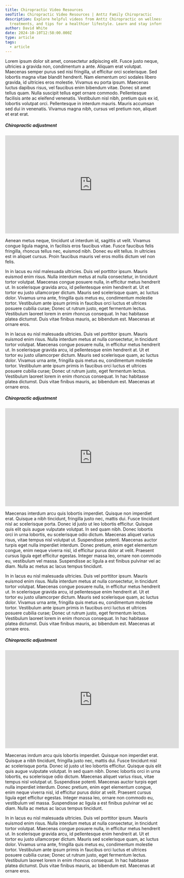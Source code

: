 ```yaml
---
title: Chiropractic Video Resources
seoTitle: Chiropractic Video Resources | Anttz Family Chiropractic
description: Explore helpful videos from Anttz Chiropractic on wellness,
  treatments, and tips for a healthier lifestyle. Learn and stay informed!
author: David White
date: 2024-10-10T12:58:00.000Z
type: article
tags:
  - article
---
```

Lorem ipsum dolor sit amet, consectetur adipiscing elit. Fusce justo neque, ultricies a gravida non, condimentum a ante. Aliquam erat volutpat. Maecenas semper purus sed nisi fringilla, ut efficitur orci scelerisque. Sed lobortis magna vitae blandit hendrerit. Nam elementum orci sodales libero gravida, id ultricies eros molestie. Vivamus eu porta ipsum. Maecenas luctus dapibus risus, vel faucibus enim bibendum vitae. Donec sit amet tellus quam. Nulla suscipit tellus eget ornare commodo. Pellentesque facilisis ante ac eleifend venenatis. Vestibulum nisl nibh, pretium quis ex id, lobortis volutpat orci. Pellentesque in interdum mauris. Mauris accumsan sed dui in venenatis. Vivamus magna nibh, cursus vel pretium non, aliquet et erat erat.


<div class="youtube-embed Right">
  <h5 class="text-lg mb-4 font-bold">Chiropractic adjustment</h5>
  <iframe width="560" height="315" src="https://www.youtube.com/embed/rtkv8Lm3luI" frameborder="0" allowfullscreen></iframe>
</div>

Aenean metus neque, tincidunt ut interdum id, sagittis ut velit. Vivamus congue ligula magna, in facilisis eros faucibus vitae. Fusce faucibus felis fringilla, rhoncus tellus nec, euismod nibh. Donec eu elit tellus. In ultricies est in aliquet cursus. Proin faucibus mauris vel eros mollis dictum vel non felis.

In in lacus eu nisl malesuada ultricies. Duis vel porttitor ipsum. Mauris euismod enim risus. Nulla interdum metus at nulla consectetur, in tincidunt tortor volutpat. Maecenas congue posuere nulla, in efficitur metus hendrerit ut. In scelerisque gravida arcu, id pellentesque enim hendrerit at. Ut et tortor eu justo ullamcorper dictum. Mauris sed scelerisque quam, ac luctus dolor. Vivamus urna ante, fringilla quis metus eu, condimentum molestie tortor. Vestibulum ante ipsum primis in faucibus orci luctus et ultrices posuere cubilia curae; Donec ut rutrum justo, eget fermentum lectus. Vestibulum laoreet lorem in enim rhoncus consequat. In hac habitasse platea dictumst. Duis vitae finibus mauris, ac bibendum est. Maecenas at ornare eros.

In in lacus eu nisl malesuada ultricies. Duis vel porttitor ipsum. Mauris euismod enim risus. Nulla interdum metus at nulla consectetur, in tincidunt tortor volutpat. Maecenas congue posuere nulla, in efficitur metus hendrerit ut. In scelerisque gravida arcu, id pellentesque enim hendrerit at. Ut et tortor eu justo ullamcorper dictum. Mauris sed scelerisque quam, ac luctus dolor. Vivamus urna ante, fringilla quis metus eu, condimentum molestie tortor. Vestibulum ante ipsum primis in faucibus orci luctus et ultrices posuere cubilia curae; Donec ut rutrum justo, eget fermentum lectus. Vestibulum laoreet lorem in enim rhoncus consequat. In hac habitasse platea dictumst. Duis vitae finibus mauris, ac bibendum est. Maecenas at ornare eros.


<div class="youtube-embed Left">
  <h5 class="text-lg mb-4 font-bold">Chiropractic adjustment</h5>
  <iframe width="560" height="315" src="https://www.youtube.com/embed/tYGJZiW5Df8" frameborder="0" allowfullscreen></iframe>
</div>

Maecenas interdum arcu quis lobortis imperdiet. Quisque non imperdiet erat. Quisque a nibh tincidunt, fringilla justo nec, mattis dui. Fusce tincidunt nisl ac scelerisque porta. Donec id justo ut leo lobortis efficitur. Quisque quis elit quis augue vulputate volutpat. In sed quam nibh. Donec lobortis orci in urna lobortis, eu scelerisque odio dictum. Maecenas aliquet varius risus, vitae tempus nisl volutpat ut. Suspendisse potenti. Maecenas auctor turpis eget nulla imperdiet interdum. Donec pretium, enim eget elementum congue, enim neque viverra nisl, id efficitur purus dolor at velit. Praesent cursus ligula eget efficitur egestas. Integer massa leo, ornare non commodo eu, vestibulum vel massa. Suspendisse ac ligula a est finibus pulvinar vel ac diam. Nulla ac metus ac lacus tempus tincidunt.

In in lacus eu nisl malesuada ultricies. Duis vel porttitor ipsum. Mauris euismod enim risus. Nulla interdum metus at nulla consectetur, in tincidunt tortor volutpat. Maecenas congue posuere nulla, in efficitur metus hendrerit ut. In scelerisque gravida arcu, id pellentesque enim hendrerit at. Ut et tortor eu justo ullamcorper dictum. Mauris sed scelerisque quam, ac luctus dolor. Vivamus urna ante, fringilla quis metus eu, condimentum molestie tortor. Vestibulum ante ipsum primis in faucibus orci luctus et ultrices posuere cubilia curae; Donec ut rutrum justo, eget fermentum lectus. Vestibulum laoreet lorem in enim rhoncus consequat. In hac habitasse platea dictumst. Duis vitae finibus mauris, ac bibendum est. Maecenas at ornare eros.


<div class="youtube-embed ">
  <h5 class="text-lg mb-4 font-bold">Chiropractic adjustment</h5>
  <iframe width="560" height="315" src="https://www.youtube.com/embed/s5iDJc9k9SA" frameborder="0" allowfullscreen></iframe>
</div>

Maecenas inrdum arcu quis lobortis imperdiet. Quisque non imperdiet erat. Quisque a nibh tincidunt, fringilla justo nec, mattis dui. Fusce tincidunt nisl ac scelerisque porta. Donec id justo ut leo lobortis efficitur. Quisque quis elit quis augue vulputate volutpat. In sed quam nibh. Donec lobortis orci in urna lobortis, eu scelerisque odio dictum. Maecenas aliquet varius risus, vitae tempus nisl volutpat ut. Suspendisse potenti. Maecenas auctor turpis eget nulla imperdiet interdum. Donec pretium, enim eget elementum congue, enim neque viverra nisl, id efficitur purus dolor at velit. Praesent cursus ligula eget efficitur egestas. Integer massa leo, ornare non commodo eu, vestibulum vel massa. Suspendisse ac ligula a est finibus pulvinar vel ac diam. Nulla ac metus ac lacus tempus tincidunt.

In in lacus eu nisl malesuada ultricies. Duis vel porttitor ipsum. Mauris euismod enim risus. Nulla interdum metus at nulla consectetur, in tincidunt tortor volutpat. Maecenas congue posuere nulla, in efficitur metus hendrerit ut. In scelerisque gravida arcu, id pellentesque enim hendrerit at. Ut et tortor eu justo ullamcorper dictum. Mauris sed scelerisque quam, ac luctus dolor. Vivamus urna ante, fringilla quis metus eu, condimentum molestie tortor. Vestibulum ante ipsum primis in faucibus orci luctus et ultrices posuere cubilia curae; Donec ut rutrum justo, eget fermentum lectus. Vestibulum laoreet lorem in enim rhoncus consequat. In hac habitasse platea dictumst. Duis vitae finibus mauris, ac bibendum est. Maecenas at ornare eros.
